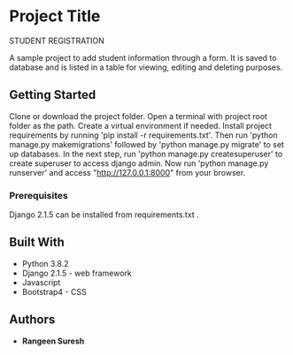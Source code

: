# Project Title

STUDENT REGISTRATION

A sample project to add student information through a form. It is saved to database and is listed in a table for viewing, editing and deleting purposes.

## Getting Started

Clone or download the project folder. Open a terminal with project root folder as the path. Create a virtual environment if needed. Install project requirements by running 'pip install -r requirements.txt'. Then run 'python manage.py makemigrations' followed by 'python manage.py migrate' to set up databases. In the next step, run 'python manage.py createsuperuser' to create superuser to access django admin. Now run 'python manage.py runserver' and access "http://127.0.0.1:8000" from your browser.

### Prerequisites

Django 2.1.5 can be installed from requirements.txt .

## Built With

* Python 3.8.2
* Django 2.1.5 - web framework
* Javascript
* Bootstrap4 - CSS

## Authors

* **Rangeen Suresh**

